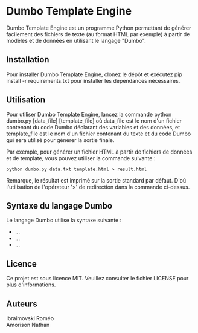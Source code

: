 # Dumbo Template Engine
Dumbo Template Engine est un programme Python permettant de générer facilement des fichiers de texte (au format HTML par exemple) à partir de modèles et de données en utilisant le langage "Dumbo".

## Installation
Pour installer Dumbo Template Engine, clonez le dépôt et exécutez pip install -r requirements.txt pour installer les dépendances nécessaires.

## Utilisation
Pour utiliser Dumbo Template Engine, lancez la commande python dumbo.py [data_file] [template_file] où data_file est le nom d'un fichier contenant du code Dumbo déclarant des variables et des données, et template_file est le nom d'un fichier contenant du texte et du code Dumbo qui sera utilisé pour générer la sortie finale.

Par exemple, pour générer un fichier HTML à partir de fichiers de données et de template, vous pouvez utiliser la commande suivante :
```
python dumbo.py data.txt template.html > result.html
```

Remarque, le résultat est imprimé sur la sortie standard par défaut. D'où l'utilisation de l'opérateur '>' de redirection dans la commande ci-dessus.

## Syntaxe du langage Dumbo
Le langage Dumbo utilise la syntaxe suivante :

- ...
- ...
- ...

## Licence
Ce projet est sous licence MIT. Veuillez consulter le fichier LICENSE pour plus d'informations.

## Auteurs
Ibraimovski Roméo <br>
Amorison Nathan
